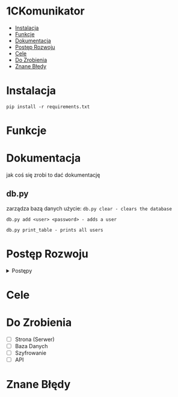 # 1CKomunikator
- [Instalacja](#instalacja)
- [Funkcje](#funkcje)
- [Dokumentacja](#dokumentacja)
- [Postęp Rozwoju](#postęp-rozwoju)
- [Cele](#cele)
- [Do Zrobienia](#do-zrobienia)
- [Znane Błędy](#znane-błędy)

# Instalacja
```shell
pip install -r requirements.txt
```

# Funkcje

# Dokumentacja
jak coś się zrobi to dać dokumentację

## db.py
zarządza bazą danych
użycie:
`db.py clear - clears the database`

`db.py add <user> <password> - adds a user`

`db.py print_table - prints all users`

# Postęp Rozwoju

<details>
<summary> Postępy </summary>

### Podstawa serwera
- [ ] Całość gotowa
- [ ] Większość gotowa
- [ ] Połowa gotowa
- [x] Mniejszość gotowa
- [ ] Nic nie jest gotowe

### Obsługa bazy danych
- [ ] Całość gotowa
- [ ] Większość gotowa
- [ ] Połowa gotowa
- [ ] Mniejszość gotowa
- [x] Nic nie jest gotowe

### Działające API - Weryfikacja danych
- [ ] Całość gotowa
- [ ] Większość gotowa
- [ ] Połowa gotowa
- [ ] Mniejszość gotowa
- [x] Nic nie jest gotowe

### Działające API - Obsługa wiadomości
- [ ] Całość gotowa
- [ ] Większość gotowa
- [ ] Połowa gotowa
- [ ] Mniejszość gotowa
- [x] Nic nie jest gotowe

### Inne g$%&a
- [ ] Całość gotowa
- [ ] Większość gotowa
- [ ] Połowa gotowa
- [ ] Mniejszość gotowa
- [x] Nic nie jest gotowe

</details>

# Cele

# Do Zrobienia
 - [ ] Strona (Serwer)
 - [ ] Baza Danych
 - [ ] Szyfrowanie
 - [ ] API

# Znane Błędy
